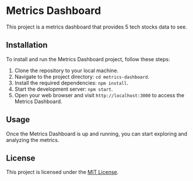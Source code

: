 # Metrics Dashboard

This project is a metrics dashboard that provides 5 tech stocks data to see.

## Installation

To install and run the Metrics Dashboard project, follow these steps:

1. Clone the repository to your local machine.
2. Navigate to the project directory: `cd metrics-dashboard`.
3. Install the required dependencies: `npm install`.
4. Start the development server: `npm start`.
5. Open your web browser and visit `http://localhost:3000` to access the Metrics Dashboard.

## Usage

Once the Metrics Dashboard is up and running, you can start exploring and analyzing the metrics.


## License

This project is licensed under the [MIT License](LICENSE).
